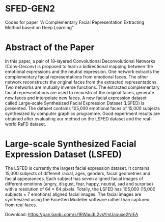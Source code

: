 # SFED-GEN2
Codes for paper "A Complementary Facial Representation Extracting Method based on Deep Learning"

# Abstract of the Paper
In this paper, a pair of 18-layered Convolutional Deconvolutional Networks (Conv-Deconv) is proposed to learn a bidirectional mapping between the emotional expressions and the neutral expression.
One network extracts the complementary facial representations from emotional faces.
The other network reconstructs the original faces from the extracted representations.
Two networks are mutually inverse functions.
The extracted complementary facial representations are used to reconstruct the original faces, generate new faces and interpolate new faces.
A new facial expression dataset called Large-scale Synthesized Facial Expression Dataset (LSFED) is presented.
The dataset contains 105,000 emotional faces of 15,000 subjects synthesized by computer graphics programme.
Good experiment results are obtained after evaluating our method on the LSFED dataset and the real-world RaFD dataset.



# Large-scale Synthesized Facial Expression Dataset (LSFED)

The LSFED is currently the largest facial expression dataset.
It contains 15,000 subjects of different racial, ages, genders, facial geometries and facial appearances.
Each subject has seven aligned facial images of different emotions (angry, disgust, fear, happy, neutral, sad and surprise) with a resolution of 64 $\times$ 64 pixels.
Totally, the LSFED has 105,000 (15,000 subjects $\times$ 7 emotions) aligned facial images.
The facial images are synthesized using the FaceGen Modeller software rather than captured from real faces.

Download: https://pan.baidu.com/s/1RWaudL2vsYmUaouxe2NiEA